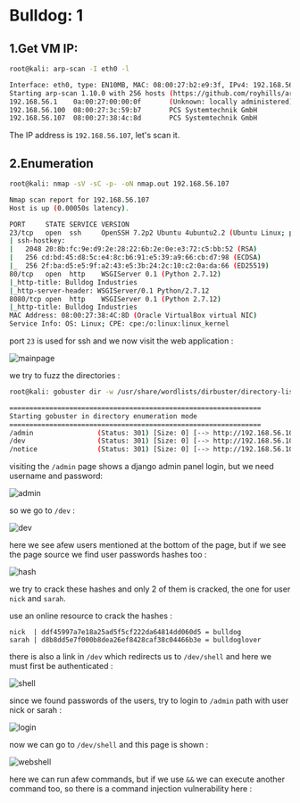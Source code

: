 # Bulldog: 1

## 1.Get VM IP:

```bash
root@kali: arp-scan -I eth0 -l

Interface: eth0, type: EN10MB, MAC: 08:00:27:b2:e9:3f, IPv4: 192.168.56.102
Starting arp-scan 1.10.0 with 256 hosts (https://github.com/royhills/arp-scan)
192.168.56.1    0a:00:27:00:00:0f       (Unknown: locally administered)
192.168.56.100  08:00:27:3c:59:b7       PCS Systemtechnik GmbH
192.168.56.107  08:00:27:38:4c:8d       PCS Systemtechnik GmbH
```

The IP address is `192.168.56.107`, let's scan it.

## 2.Enumeration

```bash
root@kali: nmap -sV -sC -p- -oN nmap.out 192.168.56.107

Nmap scan report for 192.168.56.107
Host is up (0.00050s latency).

PORT     STATE SERVICE VERSION
23/tcp   open  ssh     OpenSSH 7.2p2 Ubuntu 4ubuntu2.2 (Ubuntu Linux; protocol 2.0)
| ssh-hostkey:
|   2048 20:8b:fc:9e:d9:2e:28:22:6b:2e:0e:e3:72:c5:bb:52 (RSA)
|   256 cd:bd:45:d8:5c:e4:8c:b6:91:e5:39:a9:66:cb:d7:98 (ECDSA)
|_  256 2f:ba:d5:e5:9f:a2:43:e5:3b:24:2c:10:c2:0a:da:66 (ED25519)
80/tcp   open  http    WSGIServer 0.1 (Python 2.7.12)
|_http-title: Bulldog Industries
|_http-server-header: WSGIServer/0.1 Python/2.7.12
8080/tcp open  http    WSGIServer 0.1 (Python 2.7.12)
|_http-title: Bulldog Industries
MAC Address: 08:00:27:38:4C:8D (Oracle VirtualBox virtual NIC)
Service Info: OS: Linux; CPE: cpe:/o:linux:linux_kernel
```

port `23` is used for ssh and we now visit the web application :

![mainpage](https://github.com/Git-K3rnel/VulnHub/assets/127470407/c08d7dd9-9063-48ab-8cad-6b6738e1844f)

we try to fuzz the directories :

```bash
root@kali: gobuster dir -w /usr/share/wordlists/dirbuster/directory-list-2.3-medium.txt -u http://192.168.56.107

===============================================================
Starting gobuster in directory enumeration mode
===============================================================
/admin                (Status: 301) [Size: 0] [--> http://192.168.56.107/admin/]
/dev                  (Status: 301) [Size: 0] [--> http://192.168.56.107/dev/]
/notice               (Status: 301) [Size: 0] [--> http://192.168.56.107/notice/]
```

visiting the `/admin` page shows a django admin panel login, but we need username and password:

![admin](https://github.com/Git-K3rnel/VulnHub/assets/127470407/13a0ccf5-917f-4ec7-9a9b-0cbdcdde5fdb)

so we go to `/dev` : 

![dev](https://github.com/Git-K3rnel/VulnHub/assets/127470407/98c856d8-e169-4fc9-9b2c-2daf686fabde)

here we see afew users mentioned at the bottom of the page, but if we see the page source we find user passwords hashes too :

![hash](https://github.com/Git-K3rnel/VulnHub/assets/127470407/fee2a848-115a-40e9-b002-823b1782c436)

we try to crack these hashes and only 2 of them is cracked, the one for user `nick` and `sarah`.

use an online resource to crack the hashes :

```text
nick  | ddf45997a7e18a25ad5f5cf222da64814dd060d5 = bulldog
sarah | d8b8dd5e7f000b8dea26ef8428caf38c04466b3e = bulldoglover
```

there is also a link in `/dev` which redirects us to `/dev/shell` and here we must first be authenticated :

![shell](https://github.com/Git-K3rnel/VulnHub/assets/127470407/3f52cd3b-6c74-4d25-8158-f5da8909a0de)

since we found passwords of the users, try to login to `/admin` path with user nick or sarah :

![login](https://github.com/Git-K3rnel/VulnHub/assets/127470407/f754b5c3-8af8-44dc-9f6d-9cf2e93f4ab1)

now we can go to `/dev/shell` and this page is shown :

![webshell](https://github.com/Git-K3rnel/VulnHub/assets/127470407/2b55ef5b-1d21-411d-9251-10c8e5001961)

here we can run afew commands, but if we use `&&` we can execute another command too, so there is a command injection vulnerability here :















